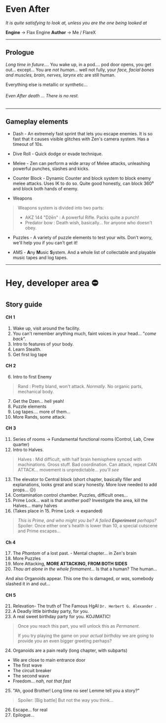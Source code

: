 # Even After
*It is quite satisfying to look at,  unless you are the one being looked at*

**Engine** -> Flax Engine
**Author** -> Me / FlareX
___

## Prologue 
*Long time in future....* You wake up, in a pod.... pod door opens, you get out... except...
You are *not human...* well not fully, your *face, facial bones and muscles, brain, nerves, larynx etc* are still human.

Everything else is metallic or synthetic...

###### *Even After death ... There is no rest.*

___
## Gameplay elements 
- Dash - An extremely fast sprint that lets you escape enemies. It is so fast that it causes visible glitches with Zen's camera system. Has a timeout of 10s.

- Dive Roll - Quick dodge or evade technique.

- Melee - Zen can perform a wide array of Melee attacks, unleashing powerful punches, slashes and kicks. 

- Counter Block - Dynamic Counter and block system to block enemy melee attacks. Uses IK to do so. Quite good honestly, can block 360⁰ and block both hands of enemy.

- Weapons
> Weapons system is divided into two parts:
> - AKZ 144 "Džēn" : A powerful Rifle. Packs quite a punch!
> - Predator bow : Death wish, basically... for anyone who doesn't obey.

- Puzzles - A variety of puzzle elements to test your wits. Don't worry, we'll help you if you can't get it!

- AMS - **A**ny **M**usic **S**ystem. And a whole list of collectable and playable music tapes and log tapes.

---
# Hey, developer area ⛔️

## Story guide
#### CH 1
1. Wake up, visit around the facility.
2. You can't remember anything much, faint voices in your head... "*come back*".
3. Intro to features of your body.
4. Learn  Stealth. 
5. Get first log tape
#### CH 2
6. Intro to first Enemy
> Rand : Pretty bland, won't attack. *Normally*. No organic parts, mechanical body.

7. Get the Dzen... hell yeah!
8. Puzzle elements 
9. Log tapes.... more of them...
10. More Rands, some attack.
#### CH 3
11. Series of rooms -> Fundamental functional rooms (Control, Lab, Crew quarter)
12. Intro to Halves.
> Halves : Mid difficult, with half brain hemisphere synced with machinations. Gross stuff. Bad coordination. Can attack, repeat CAN ATTACK... movement is unpredictable... *you'll see*
13. The elevator to Central block (short chapter, basically filler and explanations, looks great and scary honestly.  More love needed to add props... 😑)
14. Contamination control chamber. Puzzles, difficult ones...
15. Prime Lock... wait is that another pod? Investigate the area, kill the Halves... many halves
16. (Takes place in 15. Prime Lock -> expanded) 
>_This is Prime, and who might you be? A failed **Experiment** perhaps?_
Spoiler: Once either one's health is lower than 10, a special cutscene and Prime escapes...
#### Ch 4
17. The *Phantom* of a lost past. - Mental chapter... in Zen's brain
18. More Puzzles
19. More Attacking, **MORE ATTACKING, FROM BOTH SIDES**
20. _Thou art alone in the whole firmament..._ Is that a human?
The human...

And also Organoids appear. This one tho is damaged, or *was*, somebody slashed it in and out...

#### CH 5
21. Relevation- The truth of The Famous HgAl `Dr. Herbert G. Alexander `. 
22. A Deadly little birthday party, for you.
23. A real sweet birthday party for you. KOJIMATIC! 
> Once you reach this part, you will unlock this as _Permanent_.
>
> If you try playing the game on your *actual birthday* we are going to provide you an even bigger greeting perhaps?
24. Organoids are a pain really (long chapter, with subparts)
- We are close to main entrance door
- The first wave
- The circuit breaker
- The second wave
- Freedom... _nah, not that fast_
25. "Ah, good Brother! Long time no see! Lemme tell you a story?" 
> Spoiler: [Big battle] But not the way you think...
26. Escape... for real
27. Epilogue...
